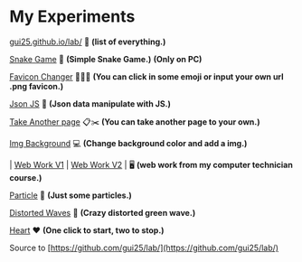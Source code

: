 # My Experiments 

[gui25.github.io/lab/](https://gui25.github.io/lab/) 🚀 **(list of everything.)**



[Snake Game](https://gui25.github.io/lab/snakegame/) 🐍 **(Simple Snake Game.)**      **(Only on PC)**

[Favicon Changer](https://gui25.github.io/lab/faviconchanger/) 👨🏼‍💻 **(You can click in some emoji or input your own url .png favicon.)**

[Json JS](https://gui25.github.io/lab/jsonjs/) 🤖 **(Json data manipulate with JS.)**

[Take Another page](https://gui25.github.io/lab/takepage/) 📋✂️ **(You can take another page to your own.)**

[Img Background](https://gui25.github.io/lab/imgbackground/) 💻 **(Change background color and add a img.)**

| [Web Work V1](https://gui25.github.io/lab/WebWork/) | [Web Work V2](https://gui25.github.io/lab/WebWorkv2/) |  🖥️ **(web work from my computer technician course.)** 

[Particle](https://gui25.github.io/lab/particle/) 🌌 **(Just some particles.)**

[Distorted Waves](https://gui25.github.io/lab/wave/) 🌊 **(Crazy distorted green wave.)**

[Heart](https://gui25.github.io/lab/heart/) ❤️ **(One click to start, two to stop.)**

Source to [https://github.com/gui25/lab/](https://github.com/gui25/lab/)
